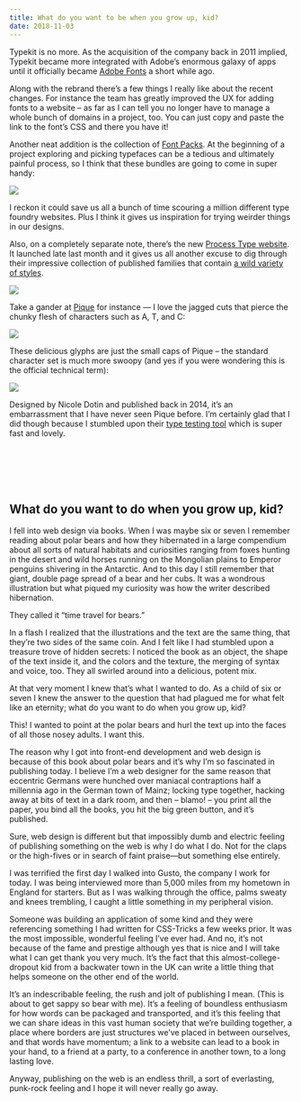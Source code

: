 ```yaml
---
title: What do you want to be when you grow up, kid?
date: 2018-11-03
---
```


Typekit is no more. As the acquisition of the company back in 2011 implied, Typekit became more integrated with Adobe’s enormous galaxy of apps until it officially became [Adobe Fonts](https://fonts.adobe.com/) a short while ago.

Along with the rebrand there’s a few things I really like about the recent changes. For instance the team has greatly improved the UX for adding fonts to a website – as far as I can tell you no longer have to manage a whole bunch of domains in a project, too. You can just copy and paste the link to the font’s CSS and there you have it!

Another neat addition is the collection of [Font Packs](https://fonts.adobe.com/collections). At the beginning of a project exploring and picking typefaces can be a tedious and ultimately painful process, so I think that these bundles are going to come in super handy:

![](https://buttondown.s3.us-west-2.amazonaws.com/images/0b3df598-c306-4ab8-bc8f-51f3f563ad4f.png)

I reckon it could save us all a bunch of time scouring a million different type foundry websites. Plus I think it gives us inspiration for trying weirder things in our designs.

Also, on a completely separate note, there’s the new [Process Type website](https://processtypefoundry.com). It launched late last month and it gives us all another excuse to dig through their impressive collection of published families that contain [a wild variety of styles](https://processtypefoundry.com/fonts/).

![](https://buttondown.s3.us-west-2.amazonaws.com/images/1851c6b8-093a-4fa1-bcfe-878729c86ca1.png)

Take a gander at [Pique](https://processtypefoundry.com/fonts/pique/) for instance — I love the jagged cuts that pierce the chunky flesh of characters such as A, T, and C:

![](https://buttondown.s3.us-west-2.amazonaws.com/images/13499937-1745-451f-aa0b-9d5551f50bdd.png)

These delicious glyphs are just the small caps of Pique – the standard character set is much more swoopy (and yes if you were wondering this is the official technical term):

![](https://buttondown.s3.us-west-2.amazonaws.com/images/4dfbf3a9-5895-405b-b1af-89118fb99d8f.png)

Designed by Nicole Dotin and published back in 2014, it’s an embarrassment that I have never seen Pique before. I’m certainly glad that I did though because I stumbled upon their [type testing tool](https://processtypefoundry.com/fonts/pique/try-it) which is super fast and lovely.
<br>
<br>
<br>
<br>
<br>
<br>

## What do you want to do when you grow up, kid?

I fell into web design via books. When I was maybe six or seven I remember reading about polar bears and how they hibernated in a large compendium about all sorts of natural habitats and curiosities ranging from foxes hunting in the desert and wild horses running on the Mongolian plains to Emperor penguins shivering in the Antarctic. And to this day I still remember that giant, double page spread of a bear and her cubs. It was a wondrous illustration but what piqued my curiosity was how the writer described hibernation.

They called it “time travel for bears.”

In a flash I realized that the illustrations and the text are the same thing, that they’re two sides of the same coin. And I felt like I had stumbled upon a treasure trove of hidden secrets: I noticed the book as an object, the shape of the text inside it, and the colors and the texture, the merging of syntax and voice, too. They all swirled around into a delicious, potent mix.

At that very moment I knew that’s what I wanted to do. As a child of six or seven I knew the answer to the question that had plagued me for what felt like an eternity; what do you want to do when you grow up, kid?

This! I wanted to point at the polar bears and hurl the text up into the faces of all those nosey adults. I want this.

The reason why I got into front-end development and web design is because of this book about polar bears and it’s why I’m so fascinated in publishing today. I believe I’m a web designer for the same reason that eccentric Germans were hunched over maniacal contraptions half a millennia ago in the German town of Mainz; locking type together, hacking away at bits of text in a dark room, and then – blamo! – you print all the paper, you bind all the books, you hit the big green button, and it’s published.

Sure, web design is different but that impossibly dumb and electric feeling of publishing something on the web is why I do what I do. Not for the claps or the high-fives or in search of faint praise—but something else entirely.

I was terrified the first day I walked into Gusto, the company I work for today. I was being interviewed more than 5,000 miles from my hometown in England for starters. But as I was walking through the office, palms sweaty and knees trembling, I caught a little something in my peripheral vision.

Someone was building an application of some kind and they were referencing something I had written for CSS-Tricks a few weeks prior. It was the most impossible, wonderful feeling I’ve ever had. And no, it’s not because of the fame and prestige although yes that is nice and I will take what I can get thank you very much. It’s the fact that this almost-college-dropout kid from a backwater town in the UK can write a little thing that helps someone on the other end of the world.

It’s an indescribable feeling, the rush and jolt of publishing I mean. (This is about to get sappy so bear with me). It’s a feeling of boundless enthusiasm for how words can be packaged and transported, and it’s this feeling that we can share ideas in this vast human society that we’re building together, a place where borders are just structures we’ve placed in between ourselves, and that words have momentum; a link to a website can lead to a book in your hand, to a friend at a party, to a conference in another town, to a long lasting love.

Anyway, publishing on the web is an endless thrill, a sort of everlasting, punk-rock feeling and I hope it will never really go away.
